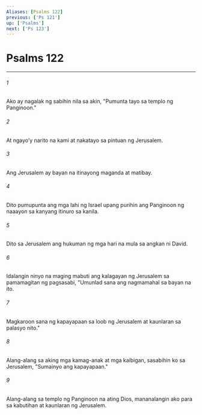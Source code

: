 ```yaml
---
Aliases: [Psalms 122]
previous: ['Ps 121']
up: ['Psalms']
next: ['Ps 123']
---
```

# Psalms 122

***






















###### 1 










Ako ay nagalak ng sabihin nila sa akin, "Pumunta tayo sa templo ng Panginoon." 





















###### 2 










At ngayoʼy narito na kami at nakatayo sa pintuan ng Jerusalem. 





















###### 3 










Ang Jerusalem ay bayan na itinayong maganda at matibay. 





















###### 4 










Dito pumupunta ang mga lahi ng Israel upang purihin ang Panginoon ng naaayon sa kanyang itinuro sa kanila. 





















###### 5 










Dito sa Jerusalem ang hukuman ng mga hari na mula sa angkan ni David. 





















###### 6 










Idalangin ninyo na maging mabuti ang kalagayan ng Jerusalem sa pamamagitan ng pagsasabi, "Umunlad sana ang nagmamahal sa bayan na ito. 





















###### 7 










Magkaroon sana ng kapayapaan sa loob ng Jerusalem at kaunlaran sa palasyo nito." 





















###### 8 










Alang-alang sa aking mga kamag-anak at mga kaibigan, sasabihin ko sa Jerusalem, "Sumainyo ang kapayapaan." 





















###### 9 










Alang-alang sa templo ng Panginoon na ating Dios, mananalangin ako para sa kabutihan at kaunlaran ng Jerusalem.
